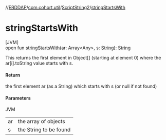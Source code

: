 //[ERDDAP](../../../index.md)/[com.cohort.util](../index.md)/[ScriptString2](index.md)/[stringStartsWith](string-starts-with.md)

# stringStartsWith

[JVM]\
open fun [stringStartsWith](string-starts-with.md)(ar: Array&lt;Any&gt;, s: [String](https://docs.oracle.com/en/java/javase/21/docs/api/java.base/java/lang/String.html)): [String](https://docs.oracle.com/en/java/javase/21/docs/api/java.base/java/lang/String.html)

This returns the first element in Object[] (starting at element 0) where the ar[i].toString value starts with s.

#### Return

the first element ar (as a String) which starts with s (or null if not found)

#### Parameters

JVM

| | |
|---|---|
| ar | the array of objects |
| s | the String to be found |